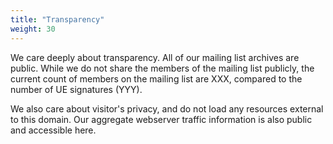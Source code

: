 ```yaml
---
title: "Transparency"
weight: 30
---
```

We care deeply about transparency. All of our mailing list archives are public.
While we do not share the members of the mailing list publicly, the current count of  members on the mailing list are XXX, compared to the number of UE signatures (YYY).

We also care about visitor's privacy, and do not load any resources external to this domain. Our aggregate webserver traffic information is also public and accessible here.
